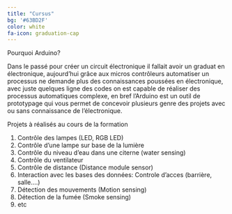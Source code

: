 ```yaml
---
title: "Cursus"
bg: '#63BD2F'
color: white
fa-icon: graduation-cap
---
```


Pourquoi Arduino? 

Dans le passé pour créer un circuit électronique il fallait avoir un graduat en électronique, aujourd’hui grâce aux micros contrôleurs automatiser un processus ne demande plus des connaissances poussées en électronique, avec  juste quelques ligne des codes on est capable de réaliser des processus automatiques complexe, en bref l’Arduino est un outil de prototypage qui vous permet de concevoir plusieurs genre des projets avec ou sans connaissance de l’électronique.

Projets à réalisés au cours de la formation

1. Contrôle des  lampes (LED, RGB LED)
2. Contrôle d’une lampe sur base de la lumière
3. Contrôle du niveau d’eau dans une citerne (water sensing)
4. Contrôle du ventilateur
5. Contrôle de distance (Distance module sensor)
6. Interaction avec les bases des données: Controle d’acces  (barrière, salle....) 
7. Détection des mouvements (Motion sensing)
8. Détection de la fumée (Smoke sensing)
9. etc



